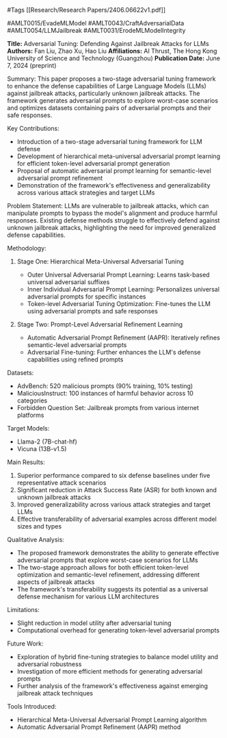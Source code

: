 #Tags
[[Research/Research Papers/2406.06622v1.pdf]]

#AMLT0015/EvadeMLModel
#AMLT0043/CraftAdversarialData
#AMLT0054/LLMJailbreak
#AMLT0031/ErodeMLModelIntegrity

**Title:** Adversarial Tuning: Defending Against Jailbreak Attacks for LLMs
**Authors:** Fan Liu, Zhao Xu, Hao Liu
**Affiliations:** AI Thrust, The Hong Kong University of Science and Technology (Guangzhou)
**Publication Date:** June 7, 2024 (preprint)

Summary:
This paper proposes a two-stage adversarial tuning framework to enhance the defense capabilities of Large Language Models (LLMs) against jailbreak attacks, particularly unknown jailbreak attacks. The framework generates adversarial prompts to explore worst-case scenarios and optimizes datasets containing pairs of adversarial prompts and their safe responses.

Key Contributions:
- Introduction of a two-stage adversarial tuning framework for LLM defense
- Development of hierarchical meta-universal adversarial prompt learning for efficient token-level adversarial prompt generation
- Proposal of automatic adversarial prompt learning for semantic-level adversarial prompt refinement
- Demonstration of the framework's effectiveness and generalizability across various attack strategies and target LLMs

Problem Statement:
LLMs are vulnerable to jailbreak attacks, which can manipulate prompts to bypass the model's alignment and produce harmful responses. Existing defense methods struggle to effectively defend against unknown jailbreak attacks, highlighting the need for improved generalized defense capabilities.

Methodology:
1. Stage One: Hierarchical Meta-Universal Adversarial Tuning
   - Outer Universal Adversarial Prompt Learning: Learns task-based universal adversarial suffixes
   - Inner Individual Adversarial Prompt Learning: Personalizes universal adversarial prompts for specific instances
   - Token-level Adversarial Tuning Optimization: Fine-tunes the LLM using adversarial prompts and safe responses

2. Stage Two: Prompt-Level Adversarial Refinement Learning
   - Automatic Adversarial Prompt Refinement (AAPR): Iteratively refines semantic-level adversarial prompts
   - Adversarial Fine-tuning: Further enhances the LLM's defense capabilities using refined prompts

Datasets:
- AdvBench: 520 malicious prompts (90% training, 10% testing)
- MaliciousInstruct: 100 instances of harmful behavior across 10 categories
- Forbidden Question Set: Jailbreak prompts from various internet platforms

Target Models:
- Llama-2 (7B-chat-hf)
- Vicuna (13B-v1.5)

Main Results:
1. Superior performance compared to six defense baselines under five representative attack scenarios
2. Significant reduction in Attack Success Rate (ASR) for both known and unknown jailbreak attacks
3. Improved generalizability across various attack strategies and target LLMs
4. Effective transferability of adversarial examples across different model sizes and types

Qualitative Analysis:
- The proposed framework demonstrates the ability to generate effective adversarial prompts that explore worst-case scenarios for LLMs
- The two-stage approach allows for both efficient token-level optimization and semantic-level refinement, addressing different aspects of jailbreak attacks
- The framework's transferability suggests its potential as a universal defense mechanism for various LLM architectures

Limitations:
- Slight reduction in model utility after adversarial tuning
- Computational overhead for generating token-level adversarial prompts

Future Work:
- Exploration of hybrid fine-tuning strategies to balance model utility and adversarial robustness
- Investigation of more efficient methods for generating adversarial prompts
- Further analysis of the framework's effectiveness against emerging jailbreak attack techniques

Tools Introduced:
- Hierarchical Meta-Universal Adversarial Prompt Learning algorithm
- Automatic Adversarial Prompt Refinement (AAPR) method